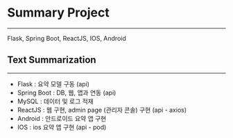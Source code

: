 # Summary Project
---
Flask, Spring Boot, ReactJS, IOS, Android

## Text Summarization
---
- Flask : 요약 모델 구동 (api)
- Spring Boot : DB, 웹, 앱과 연동 (api)
- MySQL : 데이터 및 로그 적재
- ReactJS : 웹 구현, admin page (관리자 콘솔) 구현 (api - axios)
- Android : 안드로이드 요약 앱 구현
- IOS : ios 요약 앱 구현 (api - pod)
